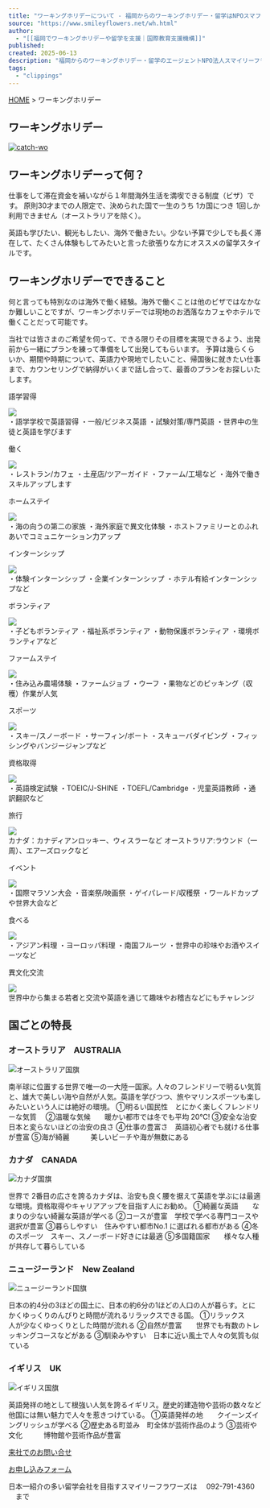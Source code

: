 ```yaml
---
title: "ワーキングホリデーについて - 福岡からのワーキングホリデー・留学はNPOスマフラ"
source: "https://www.smileyflowers.net/wh.html"
author:
  - "[[福岡でワーキングホリデーや留学を支援｜国際教育支援機構]]"
published:
created: 2025-06-13
description: "福岡からのワーキングホリデー・留学のエージェントNPO法人スマイリーフラワーズ。ワーキングホリデーについてのご紹介。海外での自由な生活体験を通して英語を学びたい方におすすめのワーキングホリデー。"
tags:
  - "clippings"
---
```

[HOME](https://www.smileyflowers.net/) > ワーキングホリデー

## ワーキングホリデー

[![catch-wo](https://www.smileyflowers.net/wp-content/uploads/2013/03/catch-wo.jpg)](https://www.smileyflowers.net/wp-content/uploads/2013/03/catch-wo.jpg)  

## ワーキングホリデーって何？

仕事をして滞在資金を補いながら１年間海外生活を満喫できる制度（ビザ）です。 原則30才までの人限定で、決められた国で一生のうち 1カ国につき 1回しか利用できません（オーストラリアを除く）。  
  
英語も学びたい、観光もしたい、海外で働きたい。少ない予算で少しでも長く滞在して、たくさん体験もしてみたいと言った欲張りな方にオススメの留学スタイルです。  

## ワーキングホリデーでできること

何と言っても特別なのは海外で働く経験。海外で働くことは他のビザではなかなか難しいことですが、ワーキングホリデーでは現地のお洒落なカフェやホテルで働くことだって可能です。  
  
当社では皆さまのご希望を伺って、できる限りその目標を実現できるよう、出発前から一緒にプランを練って準備をして出発してもらいます。 予算は幾らくらいか、期間や時期について、英語力や現地でしたいこと、帰国後に就きたい仕事まで、カウンセリングで納得がいくまで話し合って、最善のプランをお探しいたします。  

語学習得

![](https://www.smileyflowers.net/wp-content/themes/smiley/images/whlist-1.jpg)  
・語学学校で英語習得 ・一般/ビジネス英語 ・試験対策/専門英語 ・世界中の生徒と英語を学びます  
  

働く

![](https://www.smileyflowers.net/wp-content/themes/smiley/images/whlist-2.jpg)  
・レストラン/カフェ ・土産店/ツアーガイド ・ファーム/工場など ・海外で働きスキルアップします  
  

ホームステイ

![](https://www.smileyflowers.net/wp-content/themes/smiley/images/whlist-3.jpg)  
・海の向うの第二の家族 ・海外家庭で異文化体験 ・ホストファミリーとのふれあいでコミュニケーション力アップ  
  

インターンシップ

![](https://www.smileyflowers.net/wp-content/themes/smiley/images/whlist-4.jpg)  
・体験インターンシップ ・企業インターンシップ ・ホテル有給インターンシップなど  
  

ボランティア

![](https://www.smileyflowers.net/wp-content/themes/smiley/images/whlist-5.jpg)  
・子どもボランティア ・福祉系ボランティア ・動物保護ボランティア ・環境ボランティアなど  
  

ファームステイ

![](https://www.smileyflowers.net/wp-content/themes/smiley/images/whlist-6.jpg)  
・住み込み農場体験 ・ファームジョブ ・ウーフ ・果物などのピッキング（収穫）作業が人気  
  

スポーツ

![](https://www.smileyflowers.net/wp-content/themes/smiley/images/whlist-0.jpg)  
・スキー/スノーボード ・サーフィン/ボート ・スキューバダイビング ・フィッシングやバンジージャンプなど  
  

資格取得

![](https://www.smileyflowers.net/wp-content/themes/smiley/images/whlist-7.jpg)  
・英語検定試験 ・TOEIC/J-SHINE ・TOEFL/Cambridge ・児童英語教師 ・通訳翻訳など  
  

旅行

![](https://www.smileyflowers.net/wp-content/themes/smiley/images/whlist-8.jpg)  
カナダ：カナディアンロッキー、ウィスラーなど オーストラリア:ラウンド（一周）、エアーズロックなど  
  

イベント

![](https://www.smileyflowers.net/wp-content/uploads/2013/04/388147_335276049817966_1033466981_n_wh.jpg)  
・国際マラソン大会 ・音楽祭/映画祭 ・ゲイパレード/収穫祭 ・ワールドカップや世界大会など  
  

食べる

![](https://www.smileyflowers.net/wp-content/uploads/2013/04/i-phone-107wh.jpg)  
・アジアン料理 ・ヨーロッパ料理 ・南国フルーツ ・世界中の珍味やお酒やスイーツなど  
  

異文化交流

![](https://www.smileyflowers.net/wp-content/themes/smiley/images/whlist-9.jpg)  
世界中から集まる若者と交流や英語を通じて趣味やお稽古などにもチャレンジ  
  

## 国ごとの特長

### オーストラリア　AUSTRALIA

![オーストラリア国旗](https://www.smileyflowers.net/wp-content/themes/smiley/images/flag_aus.jpg)

  
南半球に位置する世界で唯一の一大陸一国家。人々のフレンドリーで明るい気質と、雄大で美しい海や自然が人気。英語を学びつつ、旅やマリンスポーツも楽しみたいという人には絶好の環境。 ①明るい国民性　とにかく楽しくフレンドリーな気質　 ②温暖な気候　　暖かい都市では冬でも平均 20℃! ③安全な治安　　日本と変らないほどの治安の良さ ④仕事の豊富さ　英語初心者でも就ける仕事が豊富 ⑤海が綺麗　　　美しいビーチや海が無数にある  
  

### カナダ　CANADA

![カナダ国旗](https://www.smileyflowers.net/wp-content/themes/smiley/images/flag_canada.jpg)

  
世界で 2番目の広さを誇るカナダは、治安も良く腰を据えて英語を学ぶには最適な環境。資格取得やキャリアアップを目指す人にお勧め。 ①綺麗な英語　　なまりの少ない綺麗な英語が学べる ②コースが豊富　学校で学べる専門コースや選択が豊富 ③暮らしやすい　住みやすい都市No.1 に選ばれる都市がある ④冬のスポーツ　スキー、スノーボード好きには最適 ⑤多国籍国家　　様々な人種が共存して暮らしている  
  

### ニュージーランド　New Zealand

![ニュージーランド国旗](https://www.smileyflowers.net/wp-content/themes/smiley/images/flag_nz.jpg)

  
日本の約4分の3ほどの国土に、日本の約6分の1ほどの人口の人が暮らす。とにかくゆっくりのんびりと時間が流れるリラックスできる国。 ①リラックス　　人が少なくゆっくりとした時間が流れる ②自然が豊富　　世界でも有数のトレッキングコースなどがある ③馴染みやすい　日本に近い風土で人々の気質も似ている  
  

### イギリス　UK

![イギリス国旗](https://www.smileyflowers.net/wp-content/themes/smiley/images/flag_uk.jpg)

  
英語発祥の地として根強い人気を誇るイギリス。歴史的建造物や芸術の数々など他国には無い魅力で人々を惹きつけている。 ①英語発祥の地　　クイーンズイングリッシュが学べる ②歴史ある町並み　町全体が芸術作品のよう ③芸術や文化　　　博物館や芸術作品が豊富  
  

[来社でのお問い合せ](https://www.smileyflowers.net/visit.html)

[お申し込みフォーム](https://www.smileyflowers.net/apply.html)

  

日本一紹介の多い留学会社を目指すスマイリーフラワーズは　 092-791-4360 　まで